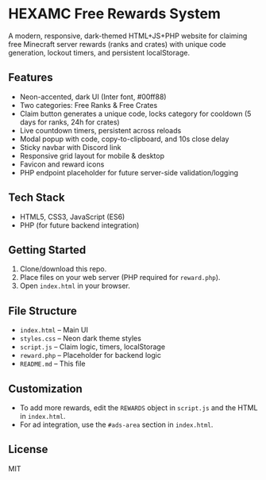 # HEXAMC Free Rewards System

A modern, responsive, dark-themed HTML+JS+PHP website for claiming free Minecraft server rewards (ranks and crates) with unique code generation, lockout timers, and persistent localStorage.

## Features
- Neon-accented, dark UI (Inter font, #00ff88)
- Two categories: Free Ranks & Free Crates
- Claim button generates a unique code, locks category for cooldown (5 days for ranks, 24h for crates)
- Live countdown timers, persistent across reloads
- Modal popup with code, copy-to-clipboard, and 10s close delay
- Sticky navbar with Discord link
- Responsive grid layout for mobile & desktop
- Favicon and reward icons
- PHP endpoint placeholder for future server-side validation/logging

## Tech Stack
- HTML5, CSS3, JavaScript (ES6)
- PHP (for future backend integration)

## Getting Started
1. Clone/download this repo.
2. Place files on your web server (PHP required for `reward.php`).
3. Open `index.html` in your browser.

## File Structure
- `index.html` – Main UI
- `styles.css` – Neon dark theme styles
- `script.js` – Claim logic, timers, localStorage
- `reward.php` – Placeholder for backend logic
- `README.md` – This file

## Customization
- To add more rewards, edit the `REWARDS` object in `script.js` and the HTML in `index.html`.
- For ad integration, use the `#ads-area` section in `index.html`.

## License
MIT 